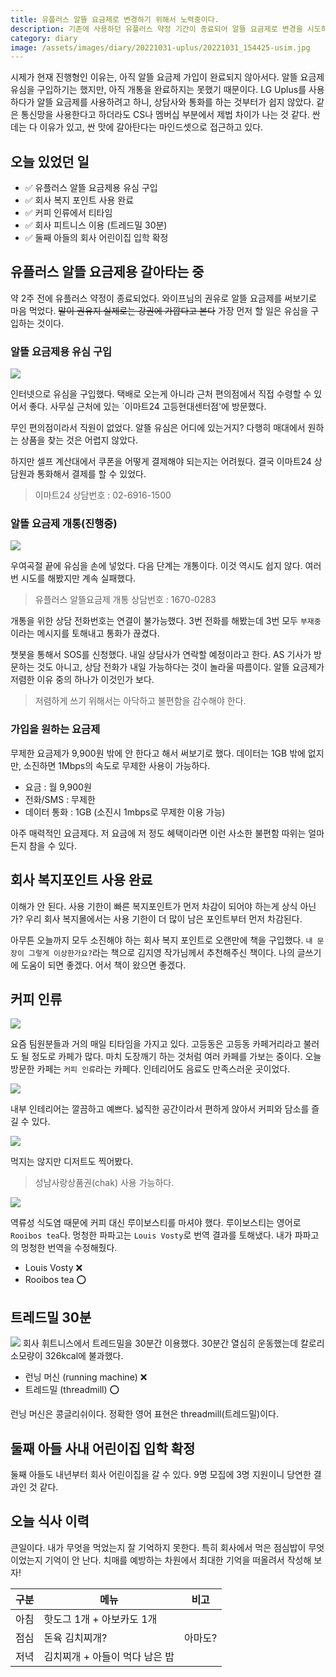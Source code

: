 ```yaml
---
title: 유플러스 알뜰 요금제로 변경하기 위해서 노력중이다. 
description: 기존에 사용하던 유플러스 약정 기간이 종료되어 알뜰 요금제로 변경을 시도하고 있습니다. 
category: diary
image: /assets/images/diary/20221031-uplus/20221031_154425-usim.jpg
---
```


시제가 현재 진행형인 이유는, 아직 알뜰 요금제 가입이 완료되지 않아서다. 
알뜰 요금제 유심을 구입하기는 했지만, 아직 개통을 완료하지는 못했기 때문이다. 
LG Uplus를 사용하다가 알뜰 요금제를 사용하려고 하니, 상담사와 통화를 하는 것부터가 쉽지 않았다. 
같은 통신망을 사용한다고 하더라도 CS나 멤버십 부분에서 제법 차이가 나는 것 같다. 
싼데는 다 이유가 있고, 싼 맛에 갈아탄다는 마인드셋으로 접근하고 있다. 


오늘 있었던 일
---


- ✅ 유플러스 알뜰 요금제용 유심 구입
- ✅ 회사 복지 포인트 사용 완료
- ✅ 커피 인류에서 티타임
- ✅ 회사 피트니스 이용 (트레드밀 30분)
- ✅ 둘째 아들의 회사 어린이집 입학 확정


유플러스 알뜰 요금제용 갈아타는 중
---

약 2주 전에 유플러스 약정이 종료되었다. 
와이프님의 권유로 알뜰 요금제를 써보기로 마음 먹었다. 
~~말이 권유지 실제로는 강권에 가깝다고 본다~~ 
가장 먼저 할 일은 유심을 구입하는 것이다. 


### 알뜰 요금제용 유심 구입
![](/assets/images/diary/20221031-uplus/4001614.jpeg)

인터넷으로 유심을 구입했다. 
택배로 오는게 아니라 근처 편의점에서 직접 수령할 수 있어서 좋다. 
사무실 근처에 있는 `이마트24 고등현대센터점'에 방문했다. 


무인 편의점이라서 직원이 없었다. 
알뜰 유심은 어디에 있는거지? 
다행히 매대에서 원하는 상품을 찾는 것은 어렵지 않았다. 


하지만 셀프 계산대에서 쿠폰을 어떻게 결제해야 되는지는 어려웠다. 
결국 이마트24 상담원과 통화해서 결제를 할 수 있었다. 

>이마트24 상담번호 : 02-6916-1500


### 알뜰 요금제 개통(진행중)
![](/assets/images/diary/20221031-uplus/20221031_154425-usim.jpg)

우여곡절 끝에 유심을 손에 넣었다. 
다음 단계는 개통이다. 
이것 역시도 쉽지 않다. 
여러번 시도를 해봤지만 계속 실패했다. 

>유플러스 알뜰요금제 개통 상담번호 : 1670-0283

개통을 위한 상담 전화번호는 연결이 불가능했다. 
3번 전화를 해봤는데 3번 모두 `부재중` 이라는 메시지를 토해내고 통화가 끊겼다. 


챗봇을 통해서 SOS를 신청했다. 
내일 상담사가 연락할 예정이라고 한다. 
AS 기사가 방문하는 것도 아니고, 상담 전화가 내일 가능하다는 것이 놀라울 따름이다. 
알뜰 요금제가 저렴한 이유 중의 하나가 이것인가 보다. 

>저렴하게 쓰기 위해서는 아닥하고 불편함을 감수해야 한다. 


### 가입을 원하는 요금제

무제한 요금제가 9,900원 밖에 안 한다고 해서 써보기로 했다. 
데이터는 1GB 밖에 없지만, 소진하면 1Mbps의 속도로 무제한 사용이 가능하다. 

- 요금 : 월 9,900원
- 전화/SMS : 무제한
- 데이터 통화 : 1GB (소진시 1mbps로 무제한 이용 가능)

아주 매력적인 요금제다. 
저 요금에 저 정도 혜택이라면 이런 사소한 불편함 따위는 얼마든지 참을 수 있다. 


회사 복지포인트 사용 완료
---

이해가 안 된다. 
사용 기한이 빠른 복지포인트가 먼저 차감이 되어야 하는게 상식 아닌가? 
우리 회사 복지몰에서는 사용 기한이 더 많이 남은 포인트부터 먼저 차감된다. 


아무튼 오늘까지 모두 소진해야 하는 회사 복지 포인트로 오랜만에 책을 구입했다. 
`내 문장이 그렇게 이상한가요?`라는 책으로 김지영 작가님께서 추천해주신 책이다. 
나의 글쓰기에 도움이 되면 좋겠다. 
어서 책이 왔으면 좋겠다. 


커피 인류
---

![](/assets/images/diary/20221031-uplus/20221031_144730-cafe.jpg)

요즘 팀원분들과 거의 매일 티타임을 가지고 있다. 
고등동은 고등동 카페거리라고 불러도 될 정도로 카페가 많다. 
마치 도장깨기 하는 것처럼 여러 카페를 가보는 중이다. 
오늘 방문한 카페는 `커피 인류`라는 카페다. 
인테리어도 음료도 만족스러운 곳이었다. 


![](/assets/images/diary/20221031-uplus/20221031_142224-cafe-interior.jpg)

내부 인테리어는 깔끔하고 예쁘다. 
넓직한 공간이라서 편하게 앉아서 커피와 담소를 즐길 수 있다. 


![](/assets/images/diary/20221031-uplus/20221031_142209-cafe-dessert.jpg)

먹지는 않지만 디저트도 찍어봤다. 
>성남사랑상품권(chak) 사용 가능하다. 


![](/assets/images/diary/20221031-uplus/20221031_142718-cafe-louis-vosty.jpg)

역류성 식도염 때문에 커피 대신 루이보스티를 마셔야 했다. 
루이보스티는 영어로 `Rooibos tea`다. 
멍청한 파파고는 `Louis Vosty`로 번역 결과를 토해냈다. 
내가 파파고의 멍청한 번역을 수정해줬다. 

- Louis Vosty ❌
- Rooibos tea ⭕


트레드밀 30분
---

![](/assets/images/diary/20221031-uplus/20221031_181216-threadmill.jpg)
회사 휘트니스에서 트레드밀을 30분간 이용했다. 
30분간 열심히 운동했는데 칼로리 소모량이 326kcal에 불과했다. 

- 런닝 머신 (running machine) ❌
- 트레드밀 (threadmill) ⭕

런닝 머신은 콩글리쉬이다. 정확한 영어 표현은 threadmill(트레드밀)이다. 


둘째 아들 사내 어린이집 입학 확정
---

둘째 아들도 내년부터 회사 어린이집을 갈 수 있다. 
9명 모집에 3명 지원이니 당연한 결과인 것 같다. 


오늘 식사 이력
---

큰일이다. 내가 무엇을 먹었는지 잘 기억하지 못한다. 
특히 회사에서 먹은 점심밥이 무엇이었는지 기억이 안 난다. 
치매를 예방하는 차원에서 최대한 기억을 떠올려서 작성해 보자! 

|구분|메뉴|비고|
|---|---|---|
|아침|핫도그 1개 + 아보카도 1개|   |
|점심|돈육 김치찌개?|아마도?|
|저녁|김치찌개 + 아들이 먹다 남은 밥|   |

